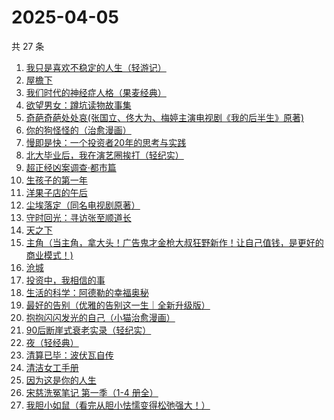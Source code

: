 # 2025-04-05

共 27 条

<!-- BEGIN WEREAD -->
<!-- 最后更新时间 2025-04-05 05:14:41 +0800 -->
1. [我只是喜欢不稳定的人生（轻游记）](https://weread.qq.com/web/bookDetail/61632870813ab9cd1g016717)
1. [屋檐下](https://weread.qq.com/web/bookDetail/1df32b10813ab9cafg014f54)
1. [我们时代的神经症人格（果麦经典）](https://weread.qq.com/web/bookDetail/09a323d0723e854209ad540)
1. [欲望男女：蹲坑读物故事集](https://weread.qq.com/web/bookDetail/f83320a0813ab9c90g015c2e)
1. [奇葩奇葩处处哀(张国立、佟大为、梅婷主演电视剧《我的后半生》原著)](https://weread.qq.com/web/bookDetail/f00329c0813ab9cc4g012ec4)
1. [你的狗怪怪的（治愈漫画）](https://weread.qq.com/web/bookDetail/fdb329d0813ab9cd8g0103ba)
1. [慢即是快：一个投资者20年的思考与实践](https://weread.qq.com/web/bookDetail/fb2329d0813ab9cb8g0171c0)
1. [北大毕业后，我在演艺圈挨打（轻纪实）](https://weread.qq.com/web/bookDetail/ed532970813ab9c8ag013496)
1. [超正经凶案调查·都市篇](https://weread.qq.com/web/bookDetail/cfb32190813ab9cb7g014e24)
1. [生孩子的第一年](https://weread.qq.com/web/bookDetail/f3732df0813ab9c6eg013666)
1. [洋果子店的午后](https://weread.qq.com/web/bookDetail/e2232b30813ab9cd5g014a7b)
1. [尘埃落定（同名电视剧原著）](https://weread.qq.com/web/bookDetail/85732cf0721041ff857a70b)
1. [守时回光：寻访张至顺道长](https://weread.qq.com/web/bookDetail/18b324a0813ab9818g0186df)
1. [天之下](https://weread.qq.com/web/bookDetail/4de326a0721770aa4de95f4)
1. [主角（当主角，拿大头！广告鬼才金枪大叔狂野新作！让自己值钱，是更好的商业模式！)](https://weread.qq.com/web/bookDetail/aec32fd0813ab9c5fg018f77)
1. [沧城](https://weread.qq.com/web/bookDetail/10e32ff0813ab9c72g019371)
1. [投资中，我相信的事](https://weread.qq.com/web/bookDetail/e7a32530813ab9c7cg014c8a)
1. [生活的科学：阿德勒的幸福奥秘](https://weread.qq.com/web/bookDetail/30132ba0813ab9b69g012f39)
1. [最好的告别（优雅的告别这一生｜全新升级版）](https://weread.qq.com/web/bookDetail/f6532270813ab7e0fg015138)
1. [抱抱闪闪发光的自己（小猫治愈漫画）](https://weread.qq.com/web/bookDetail/6db32970813ab9c7cg016cc7)
1. [90后断崖式衰老实录（轻纪实）](https://weread.qq.com/web/bookDetail/883324a0813ab9c81g016c9c)
1. [夜（轻经典）](https://weread.qq.com/web/bookDetail/92032730813ab9c8cg0131a1)
1. [清算已毕：波伏瓦自传](https://weread.qq.com/web/bookDetail/bbe32070813ab9a6ag011bc1)
1. [清洁女工手册](https://weread.qq.com/web/bookDetail/57232ae0813ab6ff0g019af9)
1. [因为这是你的人生](https://weread.qq.com/web/bookDetail/aa3329b0813ab9c8eg01957c)
1. [宋慈洗冤笔记 第一季（1-4 册全）](https://weread.qq.com/web/bookDetail/bea326d0813ab7fcag016618)
1. [我胆小如鼠（看完从胆小怯懦变得松弛强大！）](https://weread.qq.com/web/bookDetail/276323e0813ab90a5g0144d7)
<!-- END WEREAD -->